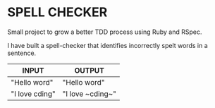 # SPELL CHECKER

Small project to grow a better TDD process using Ruby and RSpec.

I have built a spell-checker that identifies incorrectly spelt words in a sentence.

INPUT | OUTPUT
--- | ---
"Hello word" | "Hello word"
"I love cding" | "I love ~cding~"

